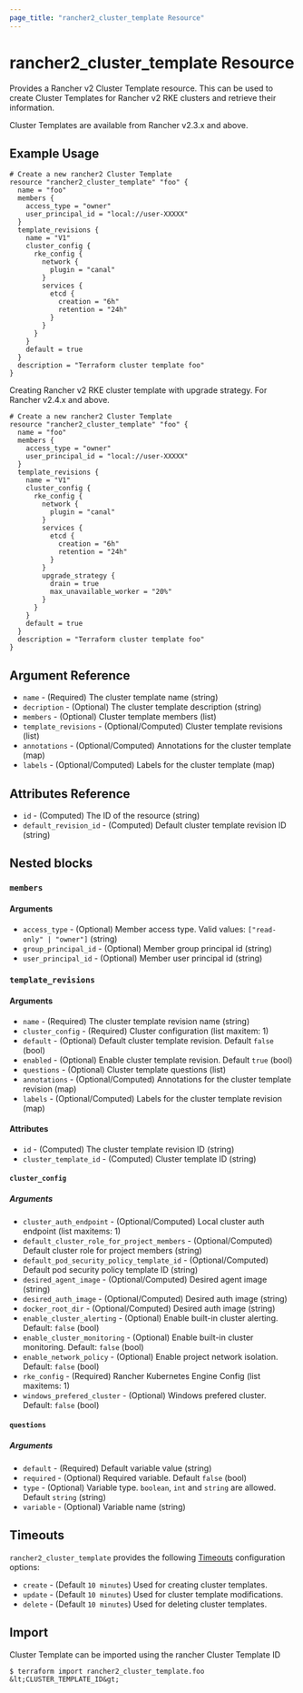 ```yaml
---
page_title: "rancher2_cluster_template Resource"
---
```


# rancher2\_cluster\_template Resource

Provides a Rancher v2 Cluster Template resource. This can be used to create Cluster Templates for Rancher v2 RKE clusters and retrieve their information. 

Cluster Templates are available from Rancher v2.3.x and above.

## Example Usage

```hcl
# Create a new rancher2 Cluster Template
resource "rancher2_cluster_template" "foo" {
  name = "foo"
  members {
    access_type = "owner"
    user_principal_id = "local://user-XXXXX"
  }
  template_revisions {
    name = "V1"
    cluster_config {
      rke_config {
        network {
          plugin = "canal"
        }
        services {
          etcd {
            creation = "6h"
            retention = "24h"
          }
        }
      }
    }
    default = true
  }
  description = "Terraform cluster template foo"
}
```

Creating Rancher v2 RKE cluster template with upgrade strategy. For Rancher v2.4.x and above.

```hcl
# Create a new rancher2 Cluster Template
resource "rancher2_cluster_template" "foo" {
  name = "foo"
  members {
    access_type = "owner"
    user_principal_id = "local://user-XXXXX"
  }
  template_revisions {
    name = "V1"
    cluster_config {
      rke_config {
        network {
          plugin = "canal"
        }
        services {
          etcd {
            creation = "6h"
            retention = "24h"
          }
        }
        upgrade_strategy {
          drain = true
          max_unavailable_worker = "20%"
        }
      }
    }
    default = true
  }
  description = "Terraform cluster template foo"
}
```


## Argument Reference

* `name` - (Required) The cluster template name (string)
* `decription` - (Optional) The cluster template description (string)
* `members` - (Optional) Cluster template members (list)
* `template_revisions` - (Optional/Computed) Cluster template revisions (list)
* `annotations` - (Optional/Computed) Annotations for the cluster template (map)
* `labels` - (Optional/Computed) Labels for the cluster template (map)

## Attributes Reference

* `id` - (Computed) The ID of the resource (string)
* `default_revision_id` - (Computed) Default cluster template revision ID (string)

## Nested blocks

### `members`

#### Arguments

* `access_type` - (Optional) Member access type. Valid values: `["read-only" | "owner"]` (string)
* `group_principal_id` - (Optional) Member group principal id (string)
* `user_principal_id` - (Optional) Member user principal id (string)

### `template_revisions`

#### Arguments

* `name` - (Required) The cluster template revision name (string)
* `cluster_config` - (Required) Cluster configuration (list maxitem: 1)
* `default` - (Optional) Default cluster template revision. Default `false` (bool)
* `enabled` - (Optional) Enable cluster template revision. Default `true` (bool)
* `questions` - (Optional) Cluster template questions (list)
* `annotations` - (Optional/Computed) Annotations for the cluster template revision (map)
* `labels` - (Optional/Computed) Labels for the cluster template revision (map)

#### Attributes

* `id` - (Computed) The cluster template revision ID (string)
* `cluster_template_id` - (Computed) Cluster template ID (string)

#### `cluster_config`

##### Arguments

* `cluster_auth_endpoint` - (Optional/Computed) Local cluster auth endpoint (list maxitems: 1)
* `default_cluster_role_for_project_members` - (Optional/Computed) Default cluster role for project members (string)
* `default_pod_security_policy_template_id` - (Optional/Computed) Default pod security policy template ID (string)
* `desired_agent_image` - (Optional/Computed) Desired agent image (string)
* `desired_auth_image` - (Optional/Computed) Desired auth image (string)
* `docker_root_dir` - (Optional/Computed) Desired auth image (string)
* `enable_cluster_alerting` - (Optional) Enable built-in cluster alerting. Default: `false` (bool)
* `enable_cluster_monitoring` - (Optional) Enable built-in cluster monitoring. Default: `false` (bool)
* `enable_network_policy` - (Optional) Enable project network isolation. Default: `false` (bool)
* `rke_config` - (Required) Rancher Kubernetes Engine Config (list maxitems: 1)
* `windows_prefered_cluster` - (Optional) Windows prefered cluster. Default: `false` (bool)

#### `questions`

##### Arguments

* `default` - (Required) Default variable value (string)
* `required` - (Optional) Required variable. Default `false` (bool)
* `type` - (Optional) Variable type. `boolean`, `int` and `string` are allowed. Default `string` (string)
* `variable` - (Optional) Variable name (string)

## Timeouts

`rancher2_cluster_template` provides the following
[Timeouts](https://www.terraform.io/docs/configuration/resources.html#operation-timeouts) configuration options:

- `create` - (Default `10 minutes`) Used for creating cluster templates.
- `update` - (Default `10 minutes`) Used for cluster template modifications.
- `delete` - (Default `10 minutes`) Used for deleting cluster templates.

## Import

Cluster Template can be imported using the rancher Cluster Template ID

```
$ terraform import rancher2_cluster_template.foo &lt;CLUSTER_TEMPLATE_ID&gt;
```
